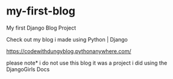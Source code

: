 # my-first-blog
My first Django Blog Project

Check out my blog i made using Python | Django

https://codewithdungyblog.pythonanywhere.com/



please note*  i do not use this blog it was a project i did using the DjangoGirls Docs
